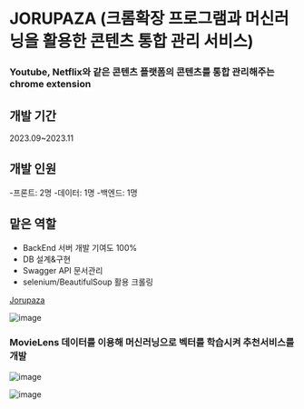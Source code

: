 # JORUPAZA (크롬확장 프로그램과 머신러닝을 활용한 콘텐츠 통합 관리 서비스)
### Youtube, Netflix와 같은 콘텐츠 플랫폼의 콘텐츠를 통합 관리해주는 chrome extension 

## 개발 기간
2023.09~2023.11

## 개발 인원
-프론트: 2명
-데이터: 1명
-백엔드: 1명

## 맡은 역할
- BackEnd 서버 개발 기여도 100%
- DB 설계&구현
- Swagger API 문서관리
- selenium/BeautifulSoup 활용 크롤링

[Jorupaza](http://ceprj.gachon.ac.kr:60002/)

![image](https://github.com/epass1123/jorupaza/assets/59950506/09de9104-5700-4ceb-97a6-a8a6807e3f8d)

### MovieLens 데이터를 이용해 머신러닝으로 벡터를 학습시켜 추천서비스를 개발
![image](https://github.com/epass1123/jorupaza/assets/59950506/6eb38481-9c14-41c8-b0e2-5b7f02528182)

![image](https://github.com/epass1123/jorupaza/assets/59950506/b920260d-85dc-4cd6-aaaf-411d5a2ea33e)

